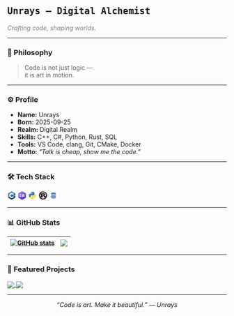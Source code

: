 <p align="center">
  <h2 style="font-family:monospace;">Unrays — Digital Alchemist</h2>
  <em style="color:gray;">Crafting code, shaping worlds.</em>
</p>

---

### 🖤 Philosophy
> Code is not just logic —  
> it is art in motion.

---

### ⚙️ Profile
- **Name:** Unrays  
- **Born:** 2025-09-25  
- **Realm:** Digital Realm  
- **Skills:** C++, C#, Python, Rust, SQL  
- **Tools:** VS Code, clang, Git, CMake, Docker  
- **Motto:** *"Talk is cheap, show me the code."*

---

### 🛠 Tech Stack
<code><img height="20" alt="C++" src="https://raw.githubusercontent.com/github/explore/main/topics/cpp/cpp.png"></code>
<code><img height="20" alt="C#" src="https://raw.githubusercontent.com/github/explore/main/topics/csharp/csharp.png"></code>
<code><img height="20" alt="Python" src="https://raw.githubusercontent.com/github/explore/main/topics/python/python.png"></code>
<code><img height="20" alt="Rust" src="https://raw.githubusercontent.com/github/explore/main/topics/rust/rust.png"></code>
<code><img height="20" alt="SQL" src="https://raw.githubusercontent.com/github/explore/main/topics/sql/sql.png"></code>

---

### 📊 GitHub Stats
| <a href="https://github.com/Unrays"><img align="center" src="https://github-readme-stats.vercel.app/api?username=Unrays&show_icons=true&theme=dracula&hide_border=true" alt="GitHub stats" /></a> | <a href="https://github.com/Unrays"><img align="center" src="https://github-readme-stats.vercel.app/api/top-langs/?username=Unrays&layout=compact&theme=dracula&hide_border=true" /></a> |
|---|---|

---

### 🚀 Featured Projects
<a href="https://github.com/Unrays/CrystalEngine">
  <img align="center" src="https://github-readme-stats.vercel.app/api/pin/?username=Unrays&repo=CrystalEngine&theme=dark" />
</a>
<a href="https://github.com/Unrays/ProceduralCaves">
  <img align="center" src="https://github-readme-stats.vercel.app/api/pin/?username=Unrays&repo=ProceduralCaves&theme=dark" />
</a>

---

<p align="center">
  <em style="font-size:14px;">“Code is art. Make it beautiful.” — Unrays</em>
</p>
